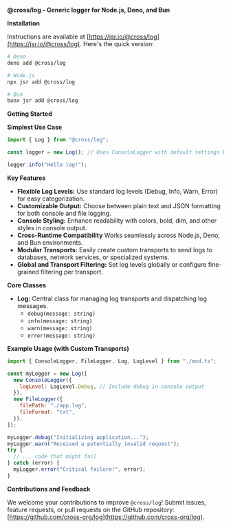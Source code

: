 **@cross/log - Generic logger for Node.js, Deno, and Bun**

**Installation**

Instructions are available at
[https://jsr.io/@cross/log](https://jsr.io/@cross/log). Here's the quick
version:

```bash
# Deno
deno add @cross/log

# Node.js
npx jsr add @cross/log

# Bun
bunx jsr add @cross/log
```

**Getting Started**

**Simplest Use Case**

```javascript
import { Log } from "@cross/log";

const logger = new Log(); // Uses ConsoleLogger with default settings by default

logger.info("Hello log!");
```

**Key Features**

- **Flexible Log Levels:** Use standard log levels (Debug, Info, Warn, Error)
  for easy categorization.
- **Customizable Output:** Choose between plain text and JSON formatting for
  both console and file logging.
- **Console Styling:** Enhance readability with colors, bold, dim, and other
  styles in console output.
- **Cross-Runtime Compatibility** Works seamlessly across Node.js, Deno, and Bun
  environments.
- **Modular Transports:** Easily create custom transports to send logs to
  databases, network services, or specialized systems.
- **Global and Transport Filtering:** Set log levels globally or configure
  fine-grained filtering per transport.

**Core Classes**

- **Log:** Central class for managing log transports and dispatching log
  messages.
  - `debug(message: string)`
  - `info(message: string)`
  - `warn(message: string)`
  - `error(message: string)`

**Example Usage (with Custom Transports)**

```javascript
import { ConsoleLogger, FileLogger, Log, LogLevel } from "./mod.ts";

const myLogger = new Log([
  new ConsoleLogger({
    logLevel: LogLevel.Debug, // Include debug in console output
  }),
  new FileLogger({
    filePath: "./app.log",
    fileFormat: "txt",
  }),
]);

myLogger.debug("Initializing application...");
myLogger.warn("Received a potentially invalid request");
try {
  // ... code that might fail
} catch (error) {
  myLogger.error("Critical failure!", error);
}
```

**Contributions and Feedback**

We welcome your contributions to improve `@cross/log`! Submit issues, feature
requests, or pull requests on the GitHub repository:
[https://github.com/cross-org/log](https://github.com/cross-org/log).
